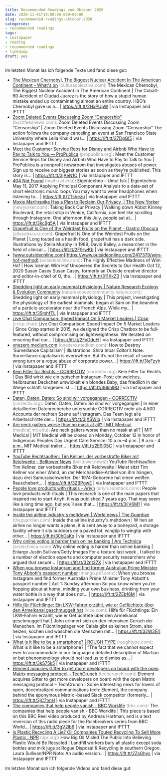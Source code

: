 ```yaml
---
title: Recommended Readings vom Oktober 2020
date: 2020-11-01T19:00:00.000+00:00
slug: recommended-readings-oktober-2020
categories:
- recommended readings
tags:
- instapaper
- reading
- recommended readings
- linkdump
draft: yes
---
```


Im letzten Monat las ich folgende Texte und fand diese gut:

- [The Mexican Chernobyl, The Biggest Nuclear Accident In The American Continent - What's on](https://culturacolectiva.com/history/cobalt-60-ciudad-juarez-mexico-nuclear-accident) <span style="color: #999999;">(culturacolectiva.com)</span>: The Mexican Chernobyl, The Biggest Nuclear Accident In The American Continent | The Cobalt-60 Accident of Ciudad Juarez is the story of how a stupid human mistake ended up contaminating almost an entire country. HBO’s Chernobyl gave us a… | https://ift.tt/2HxPUpW | via Instapaper and IFTTT
- [Zoom Deleted Events Discussing Zoom “Censorship”](https://www.buzzfeednews.com/article/janelytvynenko/zoom-deleted-events-censorship) <span style="color: #999999;">(buzzfeednews.com)</span>: Zoom Deleted Events Discussing Zoom “Censorship” | Zoom Deleted Events Discussing Zoom “Censorship” The action follows the company canceling an event at San Francisco State University where Leila Khalid was… | https://ift.tt/37DgGI5 | via Instapaper and IFTTT
- [Meet the Customer Service Reps for Disney and Airbnb Who Have to Pay to Talk to You — ProPublica](https://www.propublica.org/article/meet-the-customer-service-reps-for-disney-and-airbnb-who-have-to-pay-to-talk-to-you?token=I8mgMae53zU3XpjaqklAgwk_ytL5O1GN) <span style="color: #999999;">(propublica.org)</span>: Meet the Customer Service Reps for Disney and Airbnb Who Have to Pay to Talk to You | ProPublica is a nonprofit newsroom that investigates abuses of power. Sign up to receive our biggest stories as soon as they’re published. This story is… | https://ift.tt/3jAeN1O | via Instapaper and IFTTT
- [404 Not Found](https://www.math.uci.edu/~isik/posts/Eigentechno) <span style="color: #999999;">(math.uci.edu)</span>: Eigentechno – Umut Isik | Eigentechno May 11, 2017 Applying Principal Component Analysis to a data-set of short electronic music loops You may want to wear headphones when listening to… | https://ift.tt/2Tsbezu | via Instapaper and IFTTT
- [Moxie Marlinspike Has a Plan to Reclaim Our Privacy  | The New Yorker](https://www.newyorker.com/magazine/2020/10/26/taking-back-our-privacy) <span style="color: #999999;">(newyorker.com)</span>: Taking Back Our Privacy | Walking down Abbot Kinney Boulevard, the retail strip in Venice, California, can feel like scrolling through Instagram. One afternoon this July, people sat at… | https://ift.tt/3kcBg5A | via Instapaper and IFTTT
- [Grapefruit Is One of the Weirdest Fruits on the Planet - Gastro Obscura](https://www.atlasobscura.com/articles/grapefruit-history-and-drug-interactions) <span style="color: #999999;">(atlasobscura.com)</span>: Grapefruit Is One of the Weirdest Fruits on the Planet | Long touted as a health food, grapefruit has a dark side. Illustrations by Stella Murphy In 1989, David Bailey, a researcher in the field of clinical… | https://ift.tt/2F9rwKb | via Instapaper and IFTTT
- [www.outsideonline.com](https://www.outsideonline.com/2417379/wim-hof-method) <span style="color: #999999;">(outsideonline.com)</span>: The Highly Effective Madness of Wim Hof | How Iceman Wim Hof Uncovered the Secrets to Our Health Oct 12, 2020 Susan Casey Susan Casey, formerly an Outside creative director and editor-in-chief of O, the… | https://ift.tt/311XkZ3 | via Instapaper and IFTTT
- [Shedding light on early mammal physiology | Nature Research Ecology &amp; Evolution Community](https://natureecoevocommunity.nature.com/posts/shedding-light-on-the-physiology-of-early-mammals) <span style="color: #999999;">(natureecoevocommunity.nature.com)</span>: Shedding light on early mammal physiology | This project, investigating the physiology of the earliest mammals, began at 3am on the beamline of a particle accelerator near the French Alps. While my… | https://ift.tt/35mhfTL | via Instapaper and IFTTT
- [Live Chat Comparison: Speed Impact On 5 Market Leaders | Crisp](https://crisp.chat/blog/fastest-live-chat/) <span style="color: #999999;">(crisp.chat)</span>: Live Chat Comparison: Speed Impact On 5 Market Leaders | Since Crisp started in 2015, we designed the Crisp Chatbox to be full-featured, without compromising on lightweightness. We iterated on ensuring that our… | https://ift.tt/2FvDduH | via Instapaper and IFTTT
- [onezero.medium.com](https://onezero.medium.com/how-to-destroy-surveillance-capitalism-8135e6744d59) <span style="color: #999999;">(onezero.medium.com)</span>: How to Destroy ‘Surveillance Capitalism’ | Illustrations: Shira Inbar Editor’s Note: Surveillance capitalism is everywhere. But it’s not the result of some wrong turn or a rogue abuse of corporate power… | https://ift.tt/3leFzyh | via Instapaper and IFTTT
- [Kein Filter für Rechts – CORRECTIV](https://correctiv.org/top-stories/2020/10/06/kein-filter-fuer-rechts-instagram-rechtsextremismus-frauen-der-rechten-szene/) <span style="color: #999999;">(correctiv.org)</span>: Kein Filter für Rechts | Das Bild wirkt wie ein typischer Instagram-Post: ein weiches, hellbraunes Deckchen umwickelt ein blondes Baby, das friedlich in der Wiege schläft. Umgeben ist… | https://ift.tt/36ImI9Q | via Instapaper and IFTTT
- [Daten, Daten, Daten: So sind wir vorgegangen - CORRECTIV](https://correctiv.org/top-stories/2020/10/06/kein-filter-fuer-rechts-instagram-rechtsextremismus-daten-so-sind-wir-vorgegangen/) <span style="color: #999999;">(correctiv.org)</span>: Daten, Daten, Daten: So sind wir vorgegangen | In einer detaillierten Datenrecherche untersuchte CORRECTIV mehr als 4.500 Accounts der rechten Szene auf Instagram. Das Team legt alle Arbeitsschritte der… | https://ift.tt/3jXSWlq | via Instapaper and IFTTT
- [Are neck gaiters worse than no mask at all? | MIT Medical](https://medical.mit.edu/covid-19-updates/2020/08/neck-gaiters) <span style="color: #999999;">(medical.mit.edu)</span>: Are neck gaiters worse than no mask at all? | MIT Medical | MIT Medical will be closed on Monday, October 12 in honor of Indigenous Peoples Day Urgent Care Service: 10 a.m.–4 p.m. | 8 a.m.- 4 p.m., MIT Medical trailer… | https://ift.tt/2E9l05C | via Instapaper and IFTTT
- [YouTube Rechtsaußen: Tim Kellner, der vorbestrafte Biker mit Reichweite - Belltower.News](https://www.belltower.news/youtube-rechtsaussen-tim-kellner-der-vorbestrafte-biker-mit-reichweite-91041/) <span style="color: #999999;">(belltower.news)</span>: YouTube Rechtsaußen: Tim Kellner, der vorbestrafte Biker mit Reichweite | Meist sitzt Tim Kellner vor einer Wand, an der Merchandise-Artikel von ihm hängen, dazu drei Samuraischwerter. Der 1974-Geborene hat einen weißen Rauschebart,… | https://ift.tt/32BPgwE | via Instapaper and IFTTT
- [People love products with rituals - Ariyh](https://ariyh.substack.com/p/attach-a-ritual-to-your-product) <span style="color: #999999;">(ariyh.substack.com)</span>: People love products with rituals | This research is one of the main papers that inspired me to start Ariyh. It was published 7 years ago. That may seem like a long time ago, but you’ll see that… | https://ift.tt/3llV6M1 | via Instapaper and IFTTT
- [Inside the airline industry's meltdown | World news | The Guardian](https://www.theguardian.com/world/2020/sep/29/inside-the-airline-industry-meltdown-coronavirus-pandemic) <span style="color: #999999;">(theguardian.com)</span>: Inside the airline industry's meltdown | W hen an airline no longer wants a plane, it is sent away to a boneyard, a storage facility where it sits outdoors on a paved lot, wingtip to wingtip with other… | https://ift.tt/30hDaKq | via Instapaper and IFTTT
- [Why online voting is harder than online banking | Ars Technica](https://arstechnica.com/tech-policy/2020/09/why-online-voting-is-harder-than-online-banking/) <span style="color: #999999;">(arstechnica.com)</span>: Why online voting is harder than online banking | Enlarge Justin Sullivan/Getty Images For a feature last week , I talked to a number of election experts and computer security researchers who argued that secure… | https://ift.tt/32nt37X | via Instapaper and IFTTT
- [When you browse Instagram and find former Australian Prime Minister Tony Abbott's passport number](https://mango.pdf.zone/finding-former-australian-prime-minister-tony-abbotts-passport-number-on-instagram) <span style="color: #999999;">(mango.pdf.zone)</span>: When you browse Instagram and find former Australian Prime Minister Tony Abbott's passport number | Act 1: Sunday afternoon So you know when you’re flopping about at home, minding your own business, drinking from your water bottle in a way that does not… | https://ift.tt/2ZEbf6M | via Instapaper and IFTTT
- [Hilfe für Flüchtlinge: Ein LKW-Fahrer erzählt, wie er Geflüchtete über den Ärmelkanal geschmuggelt hat](https://www.vice.com/de/article/m7jy54/gefluechtete-lkw-ueber-grenze-schmuggel-schlepper-calais) <span style="color: #999999;">(vice.com)</span>: Hilfe für Flüchtlinge: Ein LKW-Fahrer erzählt, wie er Geflüchtete über den Ärmelkanal geschmuggelt hat | John erinnert sich an den intensiven Geruch der Menschen. Im Flüchtlingslager von Calais gibt es keinen Strom, also heizen, kochen und waschen die Menschen mit… | https://ift.tt/32W2Ei1 | via Instapaper and IFTTT
- [What is it like to be a smartphone? | ROUGH TYPE](http://www.roughtype.com/?p=8528) <span style="color: #999999;">(roughtype.com)</span>: What is it like to be a smartphone? | “The fact that we cannot expect ever to accommodate in our language a detailed description of Martian or bat phenomenology should not lead us to dismiss as… | https://ift.tt/3kS75k5 | via Instapaper and IFTTT
- [Element acquires Gitter to get more developers on board with the open Matrix messaging protocol – TechCrunch](https://techcrunch.com/2020/09/30/element-acquires-gitter-to-get-more-developers-on-board-with-the-open-matrix-messaging-protocol/) <span style="color: #999999;">(techcrunch.com)</span>: Element acquires Gitter to get more developers on board with the open Matrix messaging protocol – TechCrunch | Some interesting news for lovers of open, decentralized communications tech: Element, the company behind the eponymous Matrix -based Slack competitor (formerly… | https://ift.tt/3jC7tmH | via Instapaper and IFTTT
- [The companies that help people vanish - BBC Worklife](https://www.bbc.com/worklife/article/20200903-the-companies-that-help-people-vanish) <span style="color: #999999;">(bbc.com)</span>: The companies that help people vanish - BBC Worklife | This piece is based on this BBC Reel video produced by Andreas Hartman, and is a text reversion of this radio piece for the Rulebreakers series from BBC World… | https://ift.tt/3gV2lb6 | via Instapaper and IFTTT
- [Is Plastic Recycling A Lie? Oil Companies Touted Recycling To Sell More Plastic : NPR](https://www.npr.org/2020/09/11/897692090/how-big-oil-misled-the-public-into-believing-plastic-would-be-recycled) <span style="color: #999999;">(npr.org)</span>: How Big Oil Misled The Public Into Believing Plastic Would Be Recycled | Landfill workers bury all plastic except soda bottles and milk jugs at Rogue Disposal & Recycling in southern Oregon. Laura Sullivan/NPR Note: An audio version… | https://ift.tt/2ZsGhys | via Instapaper and IFTTT

Im letzten Monat sah ich folgende Videos und fand diese gut:
